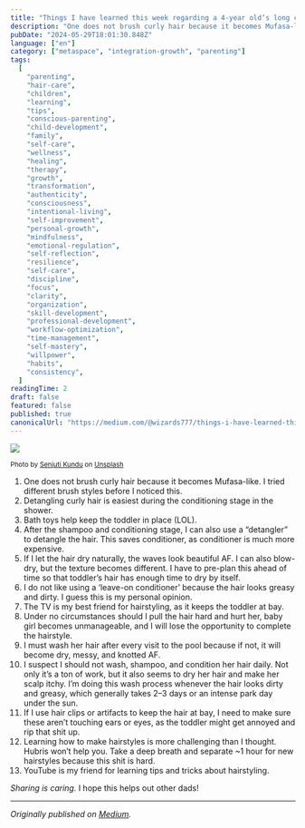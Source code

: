 ```yaml
---
title: "Things I have learned this week regarding a 4-year old’s long curly hair"
description: "One does not brush curly hair because it becomes Mufasa-like. I tried different brush styles before I noticed this."
pubDate: "2024-05-29T18:01:30.848Z"
language: ["en"]
category: ["metaspace", "integration-growth", "parenting"]
tags:
  [
    "parenting",
    "hair-care",
    "children",
    "learning",
    "tips",
    "conscious-parenting",
    "child-development",
    "family",
    "self-care",
    "wellness",
    "healing",
    "therapy",
    "growth",
    "transformation",
    "authenticity",
    "consciousness",
    "intentional-living",
    "self-improvement",
    "personal-growth",
    "mindfulness",
    "emotional-regulation",
    "self-reflection",
    "resilience",
    "self-care",
    "discipline",
    "focus",
    "clarity",
    "organization",
    "skill-development",
    "professional-development",
    "workflow-optimization",
    "time-management",
    "self-mastery",
    "willpower",
    "habits",
    "consistency",
  ]
readingTime: 2
draft: false
featured: false
published: true
canonicalUrl: "https://medium.com/@wizards777/things-i-have-learned-this-week-regarding-a-4-year-olds-long-curly-hair-813db24e002e"
---
```


![](https://cdn-images-1.medium.com/max/800/0*aXqmLg3o-62nSyLQ)

<small>Photo by [Senjuti Kundu](https://unsplash.com/@senjuti?utm_source=medium&utm_medium=referral) on [Unsplash](https://unsplash.com?utm_source=medium&utm_medium=referral)</small>

1. One does not brush curly hair because it becomes Mufasa-like. I tried different brush styles before I noticed this.
2. Detangling curly hair is easiest during the conditioning stage in the shower.
3. Bath toys help keep the toddler in place (LOL).
4. After the shampoo and conditioning stage, I can also use a “detangler” to detangle the hair. This saves conditioner, as conditioner is much more expensive.
5. If I let the hair dry naturally, the waves look beautiful AF. I can also blow-dry, but the texture becomes different. I have to pre-plan this ahead of time so that toddler’s hair has enough time to dry by itself.
6. I do not like using a ‘leave-on conditioner’ because the hair looks greasy and dirty. I guess this is my personal opinion.
7. The TV is my best friend for hairstyling, as it keeps the toddler at bay.
8. Under no circumstances should I pull the hair hard and hurt her, baby girl becomes unmanageable, and I will lose the opportunity to complete the hairstyle.
9. I must wash her hair after every visit to the pool because if not, it will become dry, messy, and knotted AF.
10. I suspect I should not wash, shampoo, and condition her hair daily. Not only it’s a ton of work, but it also seems to dry her hair and make her scalp itchy. I’m doing this wash process whenever the hair looks dirty and greasy, which generally takes 2–3 days or an intense park day under the sun.
11. If I use hair clips or artifacts to keep the hair at bay, I need to make sure these aren’t touching ears or eyes, as the toddler might get annoyed and rip that shit up.
12. Learning how to make hairstyles is more challenging than I thought. Hubris won’t help you. Take a deep breath and separate ~1 hour for new hairstyles because this shit is hard.
13. YouTube is my friend for learning tips and tricks about hairstyling.

_Sharing is caring._ I hope this helps out other dads!

---

_Originally published on [Medium](https://medium.com/@wizards777/things-i-have-learned-this-week-regarding-a-4-year-olds-long-curly-hair-813db24e002e)._
